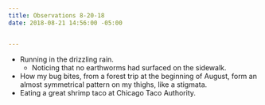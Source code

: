 ```yaml
---
title: Observations 8-20-18
date: 2018-08-21 14:56:00 -05:00


---
```


- Running in the drizzling rain.
	- Noticing that no earthworms had surfaced on the sidewalk.
- How my bug bites, from a forest trip at the beginning of August, form an almost symmetrical pattern on my thighs, like a stigmata.
- Eating a great shrimp taco at Chicago Taco Authority.